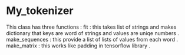 # My_tokenizer
This class has three functions :
  fit : this takes list of strings and makes dictionary that keys are word of strings and values are uniqe numbers .
  make_sequences : this provide a list of lists of values from each word .
  make_matrix : this works like padding in tensorflow library .
